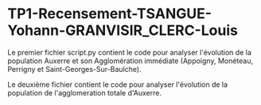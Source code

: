 # TP1-Recensement-TSANGUE-Yohann-GRANVISIR_CLERC-Louis
Le premier fichier script.py contient le code pour analyser l'évolution de la population Auxerre et son Agglomération immédiate (Appoigny, Monéteau, Perrigny et Saint-Georges-Sur-Baulche).

Le deuxième fichier contient le code pour analyser l'évolution de la population de l'agglomeration totale d'Auxerre.

